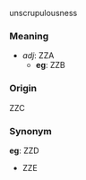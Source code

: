 unscrupulousness
### Meaning
+ _adj_: ZZA
    + __eg__: ZZB

### Origin

ZZC

### Synonym

__eg__: ZZD

+ ZZE


